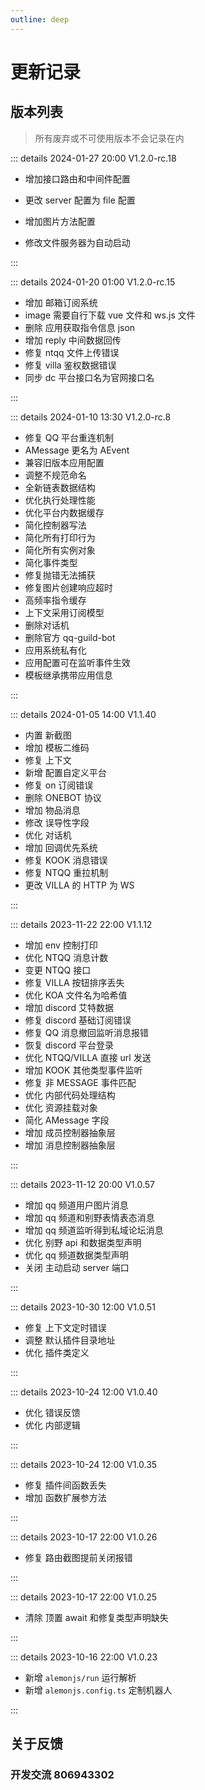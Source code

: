 ```yaml
---
outline: deep
---
```


# 更新记录

## 版本列表

> 所有废弃或不可使用版本不会记录在内

::: details 2024-01-27 20:00 V1.2.0-rc.18

- 增加接口路由和中间件配置

- 更改 server 配置为 file 配置

- 增加图片方法配置

- 修改文件服务器为自动启动

:::

::: details 2024-01-20 01:00 V1.2.0-rc.15

- 增加 邮箱订阅系统
- image 需要自行下载 vue 文件和 ws.js 文件
- 删除 应用获取指令信息 json
- 增加 reply 中间数据回传
- 修复 ntqq 文件上传错误
- 修复 villa 鉴权数据错误
- 同步 dc 平台接口名为官网接口名

:::

::: details 2024-01-10 13:30 V1.2.0-rc.8

- 修复 QQ 平台重连机制
- AMessage 更名为 AEvent
- 兼容旧版本应用配置
- 调整不规范命名
- 全新链表数据结构
- 优化执行处理性能
- 优化平台内数据缓存
- 简化控制器写法
- 简化所有打印行为
- 简化所有实例对象
- 简化事件类型
- 修复抛错无法捕获
- 修复图片创建响应超时
- 高频率指令缓存
- 上下文采用订阅模型
- 删除对话机
- 删除官方 qq-guild-bot
- 应用系统私有化
- 应用配置可在监听事件生效
- 模板继承携带应用信息

:::

::: details 2024-01-05 14:00 V1.1.40

- 内置 新截图
- 增加 模板二维码
- 修复 上下文
- 新增 配置自定义平台
- 修复 on 订阅错误
- 删除 ONEBOT 协议
- 增加 物品消息
- 修改 误导性字段
- 优化 对话机
- 增加 回调优先系统
- 修复 KOOK 消息错误
- 修复 NTQQ 重拉机制
- 更改 VILLA 的 HTTP 为 WS

:::

::: details 2023-11-22 22:00 V1.1.12

- 增加 env 控制打印
- 优化 NTQQ 消息计数
- 变更 NTQQ 接口
- 修复 VILLA 按钮排序丢失
- 优化 KOA 文件名为哈希值
- 增加 discord 艾特数据
- 修复 discord 基础订阅错误
- 修复 QQ 消息撤回监听消息报错
- 恢复 discord 平台登录
- 优化 NTQQ/VILLA 直接 url 发送
- 增加 KOOK 其他类型事件监听
- 修复 非 MESSAGE 事件匹配
- 优化 内部代码处理结构
- 优化 资源挂载对象
- 简化 AMessage 字段
- 增加 成员控制器抽象层
- 增加 消息控制器抽象层

:::

::: details 2023-11-12 20:00 V1.0.57

- 增加 qq 频道用户图片消息
- 增加 qq 频道和别野表情表态消息
- 增加 qq 频道监听得到私域论坛消息
- 优化 别野 api 和数据类型声明
- 优化 qq 频道数据类型声明
- 关闭 主动启动 server 端口

:::

::: details 2023-10-30 12:00 V1.0.51

- 修复 上下文定时错误
- 调整 默认插件目录地址
- 优化 插件类定义

:::

::: details 2023-10-24 12:00 V1.0.40

- 优化 错误反馈
- 优化 内部逻辑

:::

::: details 2023-10-24 12:00 V1.0.35

- 修复 插件间函数丢失
- 增加 函数扩展参方法

:::

::: details 2023-10-17 22:00 V1.0.26

- 修复 路由截图提前关闭报错

:::

::: details 2023-10-17 22:00 V1.0.25

- 清除 顶置 await 和修复类型声明缺失

:::

::: details 2023-10-16 22:00 V1.0.23

- 新增 `alemonjs/run` 运行解析
- 新增 `alemonjs.config.ts` 定制机器人

:::

## 关于反馈

### 开发交流 806943302
